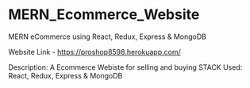 # MERN_Ecommerce_Website
MERN eCommerce using React, Redux, Express &amp; MongoDB

Website Link - https://proshop8598.herokuapp.com/

Description: A Ecommerce Webiste for selling and buying
STACK Used: React, Redux, Express &amp; MongoDB
